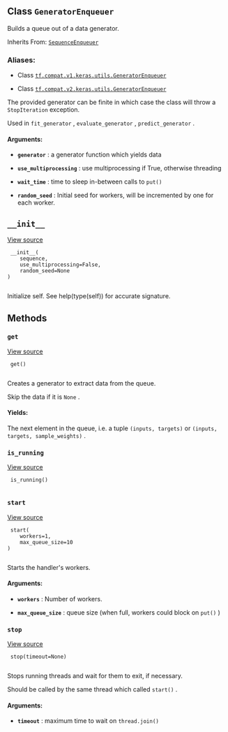 

## Class  `GeneratorEnqueuer` 
Builds a queue out of a data generator.

Inherits From: [ `SequenceEnqueuer` ](https://tensorflow.google.cn/api_docs/python/tf/keras/utils/SequenceEnqueuer)



### Aliases:

- Class [ `tf.compat.v1.keras.utils.GeneratorEnqueuer` ](/api_docs/python/tf/keras/utils/GeneratorEnqueuer)

- Class [ `tf.compat.v2.keras.utils.GeneratorEnqueuer` ](/api_docs/python/tf/keras/utils/GeneratorEnqueuer)

The provided generator can be finite in which case the class will throw
a  `StopIteration`  exception.

Used in  `fit_generator` ,  `evaluate_generator` ,  `predict_generator` .



#### Arguments:

- **`generator`** : a generator function which yields data

- **`use_multiprocessing`** : use multiprocessing if True, otherwise threading

- **`wait_time`** : time to sleep in-between calls to  `put()` 

- **`random_seed`** : Initial seed for workers,
will be incremented by one for each worker.



##  `__init__` 
[View source](https://github.com/tensorflow/tensorflow/blob/r2.0/tensorflow/python/keras/utils/data_utils.py#L848-L852)



```
 __init__(
    sequence,
    use_multiprocessing=False,
    random_seed=None
)
 
```

Initialize self.  See help(type(self)) for accurate signature.



## Methods


###  `get` 
[View source](https://github.com/tensorflow/tensorflow/blob/r2.0/tensorflow/python/keras/utils/data_utils.py#L882-L918)



```
 get()
 
```

Creates a generator to extract data from the queue.

Skip the data if it is  `None` .



#### Yields:
The next element in the queue, i.e. a tuple
 `(inputs, targets)`  or
 `(inputs, targets, sample_weights)` .



###  `is_running` 
[View source](https://github.com/tensorflow/tensorflow/blob/r2.0/tensorflow/python/keras/utils/data_utils.py#L626-L627)



```
 is_running()
 
```



###  `start` 
[View source](https://github.com/tensorflow/tensorflow/blob/r2.0/tensorflow/python/keras/utils/data_utils.py#L629-L647)



```
 start(
    workers=1,
    max_queue_size=10
)
 
```

Starts the handler's workers.



#### Arguments:

- **`workers`** : Number of workers.

- **`max_queue_size`** : queue size
(when full, workers could block on  `put()` )



###  `stop` 
[View source](https://github.com/tensorflow/tensorflow/blob/r2.0/tensorflow/python/keras/utils/data_utils.py#L654-L668)



```
 stop(timeout=None)
 
```

Stops running threads and wait for them to exit, if necessary.

Should be called by the same thread which called  `start()` .



#### Arguments:

- **`timeout`** : maximum time to wait on  `thread.join()` 

